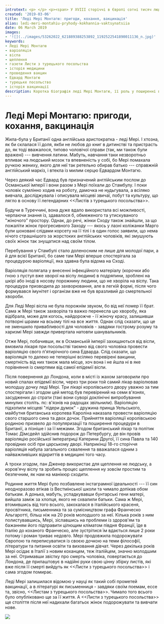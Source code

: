 ```yaml
---
introtext: <p> </p> <p><span> У XVIII сторіччі в Європі сотні тисяч людей щорічно гинули від віспи, а третина з тих, що вижили, ставали сліпими. П’ять європейських монархів вбила віспа протягом лише одного того ж самого сторіччя, включаючи російського імператора Петра ІІ.</span></p> <p><span> Як ми вже знаємо, справжня вакцина проти цієї страшної хвороби з’явилася лише в 1796 році завдяки британському лікарю Едварду Дженнеру. Про це авторитетно пишуть нам всі підручники. Але тому передували не менш цікаві та захопливі події, пов’язані із тендітними жіночими пальчиками, проникливим розумом, інтригами та пригодами, про які нам <strong>розповідає мікробіолог Ольга Янєва</strong>.</span></p>
created: '2019-03-06'
title: 'Леді Мері Монтагю: пригоди, кохання, вакцинація'
alias: ledi-meri-montahiu-pryhody-kokhannia-vaktsynatsiia
date: 06 March 2019
images:
- '![](../images/53262022_621889388253892_1192522541890011136_n.jpg)'
keywords:
- Леді Мері Монтагю
- варіоляція
- віспа
- щеплення
- газети Листи з турецького посольства
- історія медицини
- проведення вакцин
- Едвард Монтагю
- турецьке посольство
- історія вакцинації
description: Коротка біографія леді Мері Монтагю, її роль у поширенні варіоляції та впливу на розвиток вакцинації, з акцентом на її подорожі до Османської імперії та фантомні образи Листів з турецького посольства.
---
```


# Леді Мері Монтагю: пригоди, кохання, вакцинація

Жила-була у Британії одна англійська аристократка - леді Мері. І хтозна, як би склалася її доля, якби не любов до книг в дитинстві та пристрасть до, як тоді вважалося, типово чоловічої справи (так, ми також були вражені) --- вивчення латини. Мабуть, навчання таки незворотньо впливає на людський мозок та впевненість у собі, бо Мері помахала ручкою жениху, якого для неї так ретельно обирав батько --- справжній англійський маркіз, і втекла із милим серцю Едвардом Монтагю.

Через деякий час Едвард був призначений англійським послом до Османської імперії і вони разом з Мері поїхали до Стамбулу. І поки чоловік сумлінно ходив на роботу, дамочка не нудьгувала, а всіляко вивчала, досліджувала і описувала місцеві звичаї, побут та культуру, що лягло в основу її легендарних \<\<Листів з турецького посольства\>\>.

Будучи в Туреччині, вона дуже вдало використала всі можливості, черпаючи знання із, здавалося б, обмеженого та утискуваного "жіночого" простору. Однак, до речі, жінки Сходу також знайшли, за що пожаліти жінок прогресивного Заходу --- якось у лазні коліжанки Марго були шоковані слідами корсету на її тілі і в один голос заявили, що нема нічого страшнішого за жорстоких англійських чоловіків, які змушують своїх жінок так знущатися над своїм тілом.

Перебування у Стамбулі стало доленосним не лише для молодої пари, а й для всієї Британії, бо саме там Мері вперше спостерігала за процедурою варіоляції, яка здавна була відома на Сході.

Варіоляція полягала у внесенні інфекційного матеріалу (корочки або гною з пустул вже хворої на віспу людини) в подряпини, зроблені на шкірі або іноді в носову порожнину людини, що не хворіла на віспу. Така процедура призводила до захворювання, але в легкій формі, після чого формувався імунітет і організм вже не був вразливий до смертельної хвороби.

Для Леді Мері віспа не була порожнім звуком, бо від неї помер її брат. Сама ж Мері також захворіла та важко перенесла цю хворобу, яка відібрала, може для когось, найдорожче - її жіночу красу, залишивши потворні шрами на всьому тілі на все життя. Однак слід сказати, що це не зменшило привабливості для чоловіків - завдяки гострому розуму та харизмі Мері завжди привертала натовпи шанувальників.

Отже Мері, побачивши, як в Османській імперії захищаються від віспи, вмовила лікаря при посольстві таємно від свого чоловіка провести варіоляцію свого п'ятирічного сина Едварда. Слід сказати, що варіоляція то далеко не теперішні всіляко перевірені вакцини, смертність від них також мала місце, хоч вона і не йшла ні в яке порівняння із смертями від самої епідемії віспи.

Після повернення до Лондона, коли в місті із жахом заговорили про новий спалах епідемії віспи, через три роки той самий лікар варіолював молодшу дочку леді Мері. Три лікарі королівського двору уважно за тим спостерігали і згодом цей метод був перевірений на семи в'язнях, засуджених до страти (такі вони суворі доклінічні випробування минулих століть. пс: в'язнів на радощах звільнили). Варіоляцію підхопили місцеві "лідери думок" - дружина принца Уельського, майбутня британська королева Кароліна наказала провести варіоляцію свого старшого сина та двох дочок. Прийняття варіоляції королівською родиною призвело до популяризації та поширення процедури в Британії, а пізніше і за її межами. Згодом британський лікар та політик Томас Дімсдейл здійснив подорож до Петербургу, де він провів варіоляцію російської імператриці Катерини Другої, її сина Павла та 140 провідних осіб при царському дворі. Наприкінці 18-го сторіччя варіоляція набула загального схвалення та вважалася одним з найважливіших відкриттів в медицині того часу.

А трохи згодом, пан Дженер використає для щеплення не людську, а коров'ячу віспу та зробить процес щеплення ну зовсім простим та безпечним, як нам на манікюр сходити.

Родинне життя Мері було позбавлене інстаграмної ідеальності --- її син неодноразово втікав із Вестмінської школи та чимало допікав обом батькам. А донька, мабуть, успадкувавши бунтарські гени матері, вийшла заміж за хлопця, якого не схвалили батьки. Сама ж Мері, втомившись від того всього, закохалася в італійського красеня, просвітника, письменника та за сумісництвом графа Франческо Альгаротті, більш ніж на 20 років молодшого за неї. Кілька років з ним полистувавшись, Мері, зіславшись на проблеми із здоров'ям та бажанням його підправити цілющим кліматом півдня Франції, їде в Італію до коханого Франческо, але зустрітися їм вдається лише 2 роки потому і роман триває недовго. Мері продовжила подорожувати Європою та переписуватися із своєю дочкою на теми філософії, літератури та питання освіти та виховання дівчат. Через декілька років Мері осідає в Італії з новим коханцем, теж італійцем, значно молодшим за неї. Отримавши звістку про смерть чоловіка, повертається до Лондона, де прилаштовує в надійні руки свою цінну збірку листів, які вже після її смерті вийдуть як \<\<Листи з турецького посольства\>\> і сама згодом помирає.

Леді Мері залишилася відомою у науці як такий собі прометей вакцинації, а в літературі як письменниця - завдяки своїм поемам, ессе та, звісно, \<\<Листам з турецького посольства\>\>. Чимало того всього було опубліковано ще за її життя. А \<\<Листи з турецького посольства\>\> ще століття після неї надихали багатьох жінок подорожувати та вивчати нове.

![](../images/53262022_621889388253892_1192522541890011136_n.jpg)

